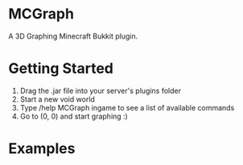 # MCGraph
A 3D Graphing Minecraft Bukkit plugin.

# Getting Started
1. Drag the .jar file into your server's plugins folder
2. Start a new void world
3. Type /help MCGraph ingame to see a list of available commands
4. Go to (0, 0) and start graphing :)

# Examples
